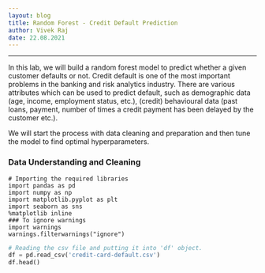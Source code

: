 ```yaml
---
layout: blog
title: Random Forest - Credit Default Prediction
author: Vivek Raj
date: 22.08.2021
---
```


<hr />

In this lab, we will build a random forest model to predict whether a given customer defaults or not. Credit default is one of the most important problems in the banking and risk analytics industry. There are various attributes which can be used to predict default, such as demographic data (age, income, employment status, etc.), (credit) behavioural data (past loans, payment, number of times a credit payment has been delayed by the customer etc.).

We will start the process with data cleaning and preparation and then tune the model to find optimal hyperparameters.

### Data Understanding and Cleaning

```python3
# Importing the required libraries
import pandas as pd
import numpy as np
import matplotlib.pyplot as plt
import seaborn as sns
%matplotlib inline
### To ignore warnings
import warnings
warnings.filterwarnings("ignore")

```

```python
# Reading the csv file and putting it into 'df' object.
df = pd.read_csv('credit-card-default.csv')
df.head()
```
